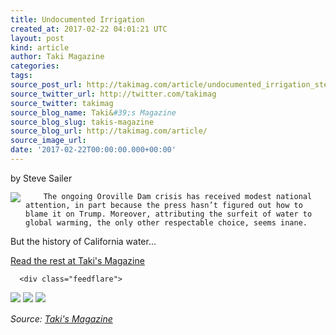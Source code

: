 ```yaml
---
title: Undocumented Irrigation
created_at: 2017-02-22 04:01:21 UTC
layout: post
kind: article
author: Taki Magazine
categories: 
tags: 
source_post_url: http://takimag.com/article/undocumented_irrigation_steve_sailer
source_twitter_url: http://twitter.com/takimag
source_twitter: takimag
source_blog_name: Taki&#39;s Magazine
source_blog_slug: takis-magazine
source_blog_url: http://takimag.com/article/
source_image_url: 
date: '2017-02-22T00:00:00.000+00:00'
---
```

by Steve Sailer<br />
	  

<img src="http://takimag.com/images/uploads/bigstock-Los-Angeles-Aqueduct-Start-21058646.jpg" style="float:left;margin-right:8px;"/>
	






	
		The ongoing Oroville Dam crisis has received modest national attention, in part because the press hasn’t figured out how to blame it on Trump. Moreover, attributing the surfeit of water to global warming, the only other respectable choice, seems inane.

But the history of California water...
	<p><a href="http://takimag.com/article/undocumented_irrigation_steve_sailer">Read the rest at Taki's Magazine</a></p>
						
	  
	  
	  
	  <div class="feedflare">
<a href="http://feeds.feedburner.com/~ff/takimag?a=Jnl3CGeLwGA:BsMLLABaz0I:yIl2AUoC8zA"><img src="http://feeds.feedburner.com/~ff/takimag?d=yIl2AUoC8zA" border="0"></img></a> <a href="http://feeds.feedburner.com/~ff/takimag?a=Jnl3CGeLwGA:BsMLLABaz0I:qj6IDK7rITs"><img src="http://feeds.feedburner.com/~ff/takimag?d=qj6IDK7rITs" border="0"></img></a> <a href="http://feeds.feedburner.com/~ff/takimag?a=Jnl3CGeLwGA:BsMLLABaz0I:gIN9vFwOqvQ"><img src="http://feeds.feedburner.com/~ff/takimag?i=Jnl3CGeLwGA:BsMLLABaz0I:gIN9vFwOqvQ" border="0"></img></a>
</div><img src="http://feeds.feedburner.com/~r/takimag/~4/Jnl3CGeLwGA" height="1" width="1" alt=""/><div class="">
    <i>Source: <a href="http://takimag.com/article/">Taki&#39;s Magazine</a></i>
</div>
